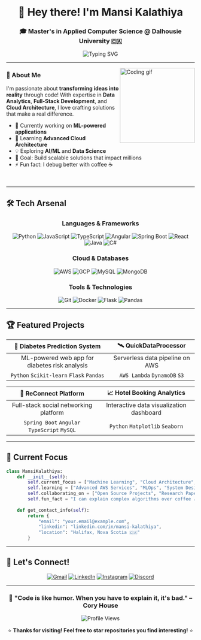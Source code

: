 <div align="center">
  
# 👋 Hey there! I'm Mansi Kalathiya
### 🎓 Master's in Applied Computer Science @ Dalhousie University 🇨🇦

<img src="https://readme-typing-svg.herokuapp.com?font=Fira+Code&pause=1000&color=6366F1&center=true&vCenter=true&width=700&lines=Full-Stack+Developer;Data+Analytics+%7C+Machine+Learning+Enthusiast;AWS+%26+GCP+Cloud+Architect;Always+Learning+%26+Growing!" alt="Typing SVG" />

</div>

---

<img align="right" height="200" src="https://media.giphy.com/media/L1R1tvI9svkIWwpVYr/giphy.gif" alt="Coding gif" />

### 🚀 About Me

I'm passionate about **transforming ideas into reality** through code! With expertise in **Data Analytics**, **Full-Stack Development**, and **Cloud Architecture**, I love crafting solutions that make a real difference.

- 🔭 Currently working on **ML-powered applications**
- 🌱 Learning **Advanced Cloud Architecture** 
- 💡 Exploring **AI/ML** and **Data Science**
- 🎯 Goal: Build scalable solutions that impact millions
- ⚡ Fun fact: I debug better with coffee ☕

<br clear="right"/>

---

## 🛠️ Tech Arsenal

<div align="center">

### Languages & Frameworks
![Python](https://img.shields.io/badge/Python-3776AB?style=for-the-badge&logo=python&logoColor=white)
![JavaScript](https://img.shields.io/badge/JavaScript-F7DF1E?style=for-the-badge&logo=javascript&logoColor=black)
![TypeScript](https://img.shields.io/badge/TypeScript-007ACC?style=for-the-badge&logo=typescript&logoColor=white)
![Angular](https://img.shields.io/badge/Angular-DD0031?style=for-the-badge&logo=angular&logoColor=white)
![Spring Boot](https://img.shields.io/badge/Spring_Boot-6DB33F?style=for-the-badge&logo=spring&logoColor=white)
![React](https://img.shields.io/badge/React-20232A?style=for-the-badge&logo=react&logoColor=61DAFB)
![Java](https://img.shields.io/badge/Java-ED8B00?style=for-the-badge&logo=openjdk&logoColor=white)
![C#](https://img.shields.io/badge/C%23-239120?style=for-the-badge&logo=c-sharp&logoColor=white)

### Cloud & Databases
![AWS](https://img.shields.io/badge/AWS-232F3E?style=for-the-badge&logo=amazon-aws&logoColor=white)
![GCP](https://img.shields.io/badge/Google_Cloud-4285F4?style=for-the-badge&logo=google-cloud&logoColor=white)
![MySQL](https://img.shields.io/badge/MySQL-4479A1?style=for-the-badge&logo=mysql&logoColor=white)
![MongoDB](https://img.shields.io/badge/MongoDB-4EA94B?style=for-the-badge&logo=mongodb&logoColor=white)

### Tools & Technologies
![Git](https://img.shields.io/badge/Git-F05032?style=for-the-badge&logo=git&logoColor=white)
![Docker](https://img.shields.io/badge/Docker-2496ED?style=for-the-badge&logo=docker&logoColor=white)
![Flask](https://img.shields.io/badge/Flask-000000?style=for-the-badge&logo=flask&logoColor=white)
![Pandas](https://img.shields.io/badge/Pandas-150458?style=for-the-badge&logo=pandas&logoColor=white)

</div>

---

## 🏆 Featured Projects

<div align="center">

| 🧬 **Diabetes Prediction System** | 🛰️ **QuickDataProcessor** |
|:---:|:---:|
| ML-powered web app for diabetes risk analysis | Serverless data pipeline on AWS |
| `Python` `Scikit-learn` `Flask` `Pandas` | `AWS Lambda` `DynamoDB` `S3` |

| 🔗 **ReConnect Platform** | 📈 **Hotel Booking Analytics** |
|:---:|:---:|
| Full-stack social networking platform | Interactive data visualization dashboard |
| `Spring Boot` `Angular` `TypeScript` `MySQL` | `Python` `Matplotlib` `Seaborn` |

</div>

---


## 🎯 Current Focus

```python
class MansiKalathiya:
    def __init__(self):
        self.current_focus = ["Machine Learning", "Cloud Architecture", "Data Analytics"]
        self.learning = ["Advanced AWS Services", "MLOps", "System Design"]
        self.collaborating_on = ["Open Source Projects", "Research Papers"]
        self.fun_fact = "I can explain complex algorithms over coffee ☕"
    
    def get_contact_info(self):
        return {
            "email": "your.email@example.com",
            "linkedin": "linkedin.com/in/mansi-kalathiya",
            "location": "Halifax, Nova Scotia 🇨🇦"
        }
```

---


## 🌟 Let's Connect!

<div align="center">

[![Gmail](https://img.shields.io/badge/Gmail-D14836?style=for-the-badge&logo=gmail&logoColor=white)](mailto:kalathiyamansi1712@gmail.com)
[![LinkedIn](https://img.shields.io/badge/LinkedIn-0077B5?style=for-the-badge&logo=linkedin&logoColor=white)](h[ttps://www.linkedin.com/in/mansi-kalathiya](https://www.linkedin.com/in/mansi-kalathiya-251ba6241/))
[![Instagram](https://img.shields.io/badge/Instagram-E4405F?style=for-the-badge&logo=instagram&logoColor=white)](https://www.instagram.com/yourhandle/)
[![Discord](https://img.shields.io/badge/Discord-7289DA?style=for-the-badge&logo=discord&logoColor=white)](https://discordapp.com/users/yourdiscordid)

</div>

---

<div align="center">
  
### 💫 "Code is like humor. When you have to explain it, it's bad." – Cory House

![Profile Views](https://komarev.com/ghpvc/?username=yourusername&color=blueviolet&style=for-the-badge)

⭐ **Thanks for visiting! Feel free to star repositories you find interesting!** ⭐

</div>
